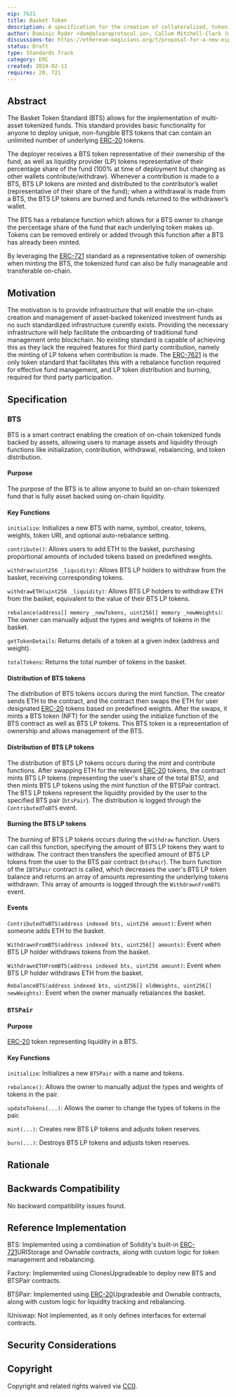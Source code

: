 ```yaml
---
eip: 7621
title: Basket Token
description: A specification for the creation of collateralized, tokenized funds with adjustable weights and reserves and minting/burning of LP tokens.
author: Dominic Ryder <dom@alvaraprotocol.io>, Callum Mitchell-Clark (@AlvaraProtocol) <callum@alvaraprotocol.io>, Joey van Etten <joe@alvaraprotocol.io>, Michael Ryder <mike@alvaraprotocol.io>
discussions-to: https://ethereum-magicians.org/t/proposal-for-a-new-eip-erc-the-erc-bts-basket-token-standard/18598
status: Draft
type: Standards Track
category: ERC
created: 2024-02-11
requires: 20, 721
---
```


## Abstract

The Basket Token Standard (BTS) allows for the implementation of multi-asset tokenized funds. This standard provides basic functionality for anyone to deploy unique, non-fungible BTS tokens that can contain an unlimited number of underlying [ERC-20](./eip-20.md) tokens.

The deployer receives a BTS token representative of their ownership of the fund, as well as liquidity provider (LP) tokens representative of their percentage share of the fund (100% at time of deployment but changing as other wallets contribute/withdraw). Whenever a contribution is made to a BTS, BTS LP tokens are minted and distributed to the contributor’s wallet (representative of their share of the fund); when a withdrawal is made from a BTS, the BTS LP tokens are burned and funds returned to the withdrawer’s wallet.

The BTS has a rebalance function which allows for a BTS owner to change the percentage share of the fund that each underlying token makes up. Tokens can be removed entirely or added through this function after a BTS has already been minted.

By leveraging the [ERC-721](./eip-721.md) standard as a representative token of ownership when minting the BTS, the tokenized fund can also be fully manageable and transferable on-chain.

## Motivation

The motivation is to provide infrastructure that will enable the on-chain creation and management of asset-backed tokenized investment funds as no such standardized infrastructure curently exists. Providing the necessary infrastructure will help facilitate the onboarding of traditional fund management onto blockchain. No existing standard is capable of achieving this as they lack the required features for third party contribution, namely the minting of LP tokens when contribution is made. The [ERC-7621](./eip-7621.md) is the only token standard that facilitates this with a rebalance function required for effective fund management, and LP token distribution and burning, required for third party participation. 

## Specification

### BTS

BTS is a smart contract enabling the creation of on-chain tokenized funds backed by assets, allowing users to manage assets and liquidity through functions like initialization, contribution, withdrawal, rebalancing, and token distribution.

#### Purpose

The purpose of the BTS is to allow anyone to build an on-chain tokenized fund that is fully asset backed using on-chain liquidity.

#### Key Functions

`initialize`: Initializes a new BTS with name, symbol, creator, tokens, weights, token URI, and optional auto-rebalance setting.

`contribute()`: Allows users to add ETH to the basket, purchasing proportional amounts of included tokens based on predefined weights.

`withdraw(uint256 _liquidity)`: Allows BTS LP holders to withdraw from the basket, receiving corresponding tokens.

`withdrawETH(uint256 _liquidity)`: Allows BTS LP holders to withdraw ETH from the basket, equivalent to the value of their BTS LP tokens.

`rebalance(address[] memory _newTokens, uint256[] memory _newWeights)`: The owner can manually adjust the types and weights of tokens in the basket.

`getTokenDetails`: Returns details of a token at a given index (address and weight).

`totalTokens`: Returns the total number of tokens in the basket.

#### Distribution of BTS tokens

The distribution of BTS tokens occurs during the mint function. The creator sends ETH to the contract, and the contract then swaps the ETH for user designated [ERC-20](./eip-20.md) tokens based on predefined weights. After the swaps, it mints a BTS token (NFT) for the sender using the initialize function of the BTS contract as well as BTS LP tokens. This BTS token is a representation of ownership and allows management of the BTS.

#### Distribution of BTS LP tokens

The distribution of BTS LP tokens occurs during the mint and contribute functions. After swapping ETH for the relevant [ERC-20](./eip-20.md) tokens, the contract mints BTS LP tokens (representing the user's share of the total BTS), and then mints BTS LP tokens using the mint function of the BTSPair contract. The BTS LP tokens represent the liquidity provided by the user to the specified BTS pair (`btsPair`). The distribution is logged through the `ContributedToBTS` event.

#### Burning the BTS LP tokens

The burning of BTS LP tokens occurs during the `withdraw` function. Users can call this function, specifying the amount of BTS LP tokens they want to withdraw. The contract then transfers the specified amount of BTS LP tokens from the user to the BTS pair contract (`btsPair`). The burn function of the `IBTSPair` contract is called, which decreases the user's BTS LP token balance and returns an array of amounts representing the underlying tokens withdrawn. This array of amounts is logged through the `WithdrawnFromBTS` event.

#### Events

`ContributedToBTS(address indexed bts, uint256 amount)`: Event when someone adds ETH to the basket.

`WithdrawnFromBTS(address indexed bts, uint256[] amounts)`: Event when BTS LP holder withdraws tokens from the basket.

`WithdrawnETHFromBTS(address indexed bts, uint256 amount)`: Event when BTS LP holder withdraws ETH from the basket.

`RebalanceBTS(address indexed bts, uint256[] oldWeights, uint256[] newWeights)`: Event when the owner manually rebalances the basket.

### `BTSPair`

#### Purpose

[ERC-20](./eip-20.md) token representing liquidity in a BTS.

#### Key Functions

`initialize`: Initializes a new `BTSPair` with a name and tokens.

`rebalance()`: Allows the owner to manually adjust the types and weights of tokens in the pair.

`updateTokens(...)`: Allows the owner to change the types of tokens in the pair.

`mint(...)`: Creates new BTS LP tokens and adjusts token reserves.

`burn(...)`: Destroys BTS LP tokens and adjusts token reserves.

## Rationale

<!-- TODO -->

## Backwards Compatibility

No backward compatibility issues found.

## Reference Implementation

BTS: Implemented using a combination of Solidity's built-in [ERC-721](./eip-721.md)URIStorage and Ownable contracts, along with custom logic for token management and rebalancing.

Factory: Implemented using ClonesUpgradeable to deploy new BTS and BTSPair contracts.

BTSPair: Implemented using [ERC-20](./eip-20.md)Upgradeable and Ownable contracts, along with custom logic for liquidity tracking and rebalancing.

IUniswap: Not implemented, as it only defines interfaces for external contracts.

## Security Considerations

<!-- TODO -->

## Copyright

Copyright and related rights waived via [CC0](../LICENSE.md).
